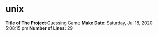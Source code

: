 # unix
**Title of The Project**:Guessing Game
**Make Date**:
Saturday, Jul 18, 2020  5:08:15 pm
**Number of Lines:**
29
